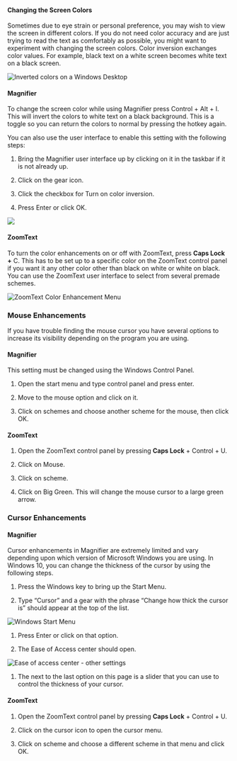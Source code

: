 #### Changing the Screen Colors

Sometimes due to eye strain or personal preference, you may wish to view the screen in different colors. If you do not need color accuracy and are just trying to read the text as comfortably as possible, you might want to experiment with changing the screen colors. Color inversion exchanges color values. For example, black text on a white screen becomes white text on a black screen.

![Inverted colors on a Windows Desktop](https://lh6.googleusercontent.com/YSFULb0z56kdCM3lIlBN6Jpim5JNkA9zGbpcmrfsGpACXjfzddyX_1HaDcXasJetu3NHBo0cJ5uyqfY6qrW2jgs0RnfV0CQkn5iw-qitU3F4UGPtNjRLmswapPFYPVm1pUZ-RU5e "Inverted Colors")

#### Magnifier

To change the screen color while using Magnifier press Control + Alt + I. This will invert the colors to white text on a black background. This is a toggle so you can return the colors to normal by pressing the hotkey again.

You can also use the user interface to enable this setting with the following steps:

1.  Bring the Magnifier user interface up by clicking on it in the taskbar if it is not already up.

2.  Click on the gear icon.

3.  Click the checkbox for Turn on color inversion.

4.  Press Enter or click OK.

![](https://lh6.googleusercontent.com/rwVboHBPl8xuiqfFN3q5ljKpAwslskGHy6xCTOS26WgWtNcNSQBbAh9TUp2vxnb4FOI0F-VpnahfFfC1HWIl7AmlhHWqbTqO0Tm0lL74IFz7aPlHlGfzTONkdG0ChCjlC5AzZAhD)

#### ZoomText

To turn the color enhancements on or off with ZoomText, press **Caps Lock +** C. This has to be set up to a specific color on the ZoomText control panel if you want it any other color other than black on white or white on black. You can use the ZoomText user interface to select from several premade schemes.

![ZoomText Color Enhancement Menu](https://lh6.googleusercontent.com/arTOX-5mNrXmnZMWaFk0FKjK22uTb3NXCWCPyZXF6z3iqLbyShZnRzt7z6s9T11pd9FrCsXsvnm-FQtgvYQWUarFJPtCsVkaFNM_SvG27G8mD6hROpuYyKEGavz5lDJIFGiSA1xy "ZoomText Color Enhancement Menu")

### Mouse Enhancements

If you have trouble finding the mouse cursor you have several options to increase its visibility depending on the program you are using.

#### Magnifier

This setting must be changed using the Windows Control Panel.

1.  Open the start menu and type control panel and press enter.

2.  Move to the mouse option and click on it.

3.  Click on schemes and choose another scheme for the mouse, then click OK.

#### ZoomText

1.  Open the ZoomText control panel by pressing **Caps Lock** + Control + U.

2.  Click on Mouse.

3.  Click on scheme.

4.  Click on Big Green. This will change the mouse cursor to a large green arrow.

### Cursor Enhancements

#### Magnifier

Cursor enhancements in Magnifier are extremely limited and vary depending upon which version of Microsoft Windows you are using. In Windows 10, you can change the thickness of the cursor by using the following steps.

1.  Press the Windows key to bring up the Start Menu.

2.  Type “Cursor” and a gear with the phrase “Change how thick the cursor is” should appear at the top of the list.

![Windows Start Menu](https://lh3.googleusercontent.com/tuugKKrWj03USNtlwR6jBJjV5MbN-Ir1QzvVLplve43gF3Q3tsBzccxeUfc2gRzjIzp0dS9u38vbZicDOncPpEIlH2UZAZ-eL0zRmEyoZ-4Vy20bm3tZ3iloEqpFHD9jVKLNdaO6 "Cursor Thickness.png")

1.  Press Enter or click on that option.

2.  The Ease of Access center should open.

![Ease of access center - other settings](https://lh6.googleusercontent.com/rQmMQBqzINXkoizj0WUhAaj4U3UEIa-wMzpNHS71lmyQ7sOEYhKnU_ngClVBUouaMl9Q8BeHnQtuRRzFU4KXiIfhDGk5K8OY1gCYEXfWU-AAamELLAb7ZW4Yfdj_i7O8WMd47Wa6 "EOA Cursor.png")

1.  The next to the last option on this page is a slider that you can use to control the thickness of your cursor.

#### ZoomText

1.  Open the ZoomText control panel by pressing **Caps Lock** + Control + U.

2.  Click on the cursor icon to open the cursor menu.

3.  Click on scheme and choose a different scheme in that menu and click OK.
